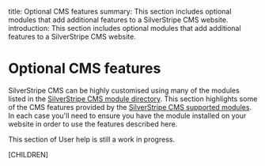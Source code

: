 title: Optional CMS features
summary: This section includes optional modules that add additional features to a SilverStripe CMS website.
introduction: This section includes optional modules that add additional features to a SilverStripe CMS website.

# Optional CMS features

SilverStripe CMS can be highly customised using many of the modules listed in the [SilverStripe CMS module directory](https://addons.silverstripe.org).
This section highlights some of the CMS features provided by the [SilverStripe CMS supported modules](https://www.silverstripe.org/software/addons/supported-modules-definition/).
In each case you'll need to ensure you have the module installed on your website in order to use the features described here.

<div class="note" markdown="1">This section of User help is still a work in progress.</div>

[CHILDREN]
